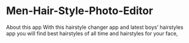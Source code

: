 # Men-Hair-Style-Photo-Editor
About this app With this hairstyle changer app and latest boys’ hairstyles app you will find best hairstyles of all time and hairstyles for your face, 
